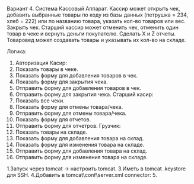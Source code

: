 Вариант 4. Система Кассовый Аппарат. Кассир может открыть чек, добавить
выбранные товары по коду из базы данных (петрушка = 234, хлеб = 222) или
по названию товара, указать кол-во товаров или вес. Закрыть чек. Старший
кассир может отменить чек, отменить один товар в чеке и вернуть деньги
покупателю. Сделать X и Z отчеты. Товаровед может создавать товары и
указывать их кол-во на складе. 

Логика:
1. Авторизация
Касир: 
1. Показать товары в чеке.
4. Показать форму для добавления товаров в чек.
3. Показать форму для закрытия чека.
5. Отправить форму для добавления товаров в чек.
5. Отправить форму для закрытия чека.
Старший касир:
1. Показать все чеки.
2. Показать форму для отмены товара/чека.
3. Отправить форму для отмены товара/чека.
4. Показать форму для отчетов.
5. Отправить форму для отчетров.
Грузчик:
1. Показать товары на складе.
2. Показать форму для добавления товара на склад.
2. Показать форму для изменения товара на складе.
3. Отправить форму для добавления товара на склад.
3. Отправить форму для изменения товара на складе.


1.Запуск через tomcat -> настроить tomcat.
3.Иметь в tomcat .keystore для SSH.
4.Добавить в tomcat\conf\server.xml connector:
	<Connector port="8443" protocol="org.apache.coyote.http11.Http11AprProtocol"
               maxThreads="150" SSLEnabled="true" scheme="https" secure="true" 
               clientAuth="false" sslProtocol="TLS"
               keystoreFile="C:\Program Files\Java\apache-tomcat-9.0.27\.keystore" keystorePass="localhost"/>
5.

	
